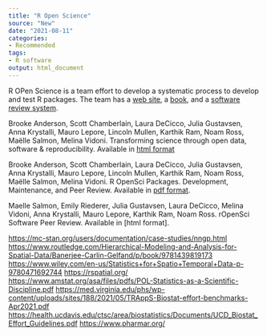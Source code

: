```yaml
---
title: "R Open Science"
source: "New"
date: "2021-08-11"
categories:
- Recommended
tags:
- R software
output: html_document
---
```


R OPen Science is a team effort to develop a systematic process to develop and test R packages. The team has a [web site][and1], a [book][and2], and a [software review system][and3].

<!--more-->

Brooke Anderson, Scott Chamberlain, Laura DeCicco, Julia Gustavsen, Anna Krystalli, Mauro Lepore, Lincoln Mullen, Karthik Ram, Noam Ross, Maëlle Salmon, Melina Vidoni. Transforming science through open data, software & reproducibility. Available in [html format][and1]

Brooke Anderson, Scott Chamberlain, Laura DeCicco, Julia Gustavsen, Anna Krystalli, Mauro Lepore, Lincoln Mullen, Karthik Ram, Noam Ross, Maëlle Salmon, Melina Vidoni. R OpenSci Packages. Development, Maintenance, and Peer Review. Available in [pdf format][and2].

Maelle Salmon, Emily Riederer, Julia Gustavsen, Laura DeCicco, Melina Vidoni, Anna Krystalli, Mauro Lepore, Karthik Ram, Noam Ross. rOpenSci Software Peer Review. Available in [html format].

[and1]: https://ropensci.org/
[and2]: https://devguide.ropensci.org/
[and3]: https://ropensci.org/software-review/


https://mc-stan.org/users/documentation/case-studies/nngp.html
https://www.routledge.com/Hierarchical-Modeling-and-Analysis-for-Spatial-Data/Banerjee-Carlin-Gelfand/p/book/9781439819173
https://www.wiley.com/en-us/Statistics+for+Spatio+Temporal+Data-p-9780471692744
https://rspatial.org/
https://www.amstat.org/asa/files/pdfs/POL-Statistics-as-a-Scientific-Discipline.pdf
https://med.virginia.edu/phs/wp-content/uploads/sites/188/2021/05/TRAppS-Biostat-effort-benchmarks-Apr2021.pdf
https://health.ucdavis.edu/ctsc/area/biostatistics/Documents/UCD_Biostat_Effort_Guidelines.pdf
https://www.pharmar.org/